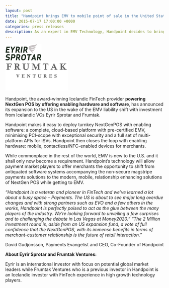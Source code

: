 ```yaml
---
layout: post
title: "Handpoint brings EMV to mobile point of sale in the United States with new Investments"
date: 2015-07-17 17:00:00 +0000
categories: press releases
description: As an expert in EMV Technology, Handpoint decides to bring its end-to-end payment solution to the United States to help merchants transition from traditional magnetic stripe to EMV
---
```


<div class="ui two column grid">
 <div class="column">
	<img class="ui tiny centered image" src="/images/logos/eyrir-sprotar.png" alt="eyrir sprotar investment firm logo">
 </div>
 <div class="column">
	<img class="ui small centered image" src="/images/logos/frumtak-ventures.png" alt="frumtak ventures investment firm logo">
 </div>
</div>

Handpoint, the award-winning Icelandic FinTech provider **powering NextGen POS by offering enabling hardware and software**, has announced its expansion to the US in the wake of the EMV liability shift with investment from Icelandic VCs Eyrir Sprotar and Frumtak.

Handpoint makes it easy to deploy turnkey NextGenPOS with enabling software: a complete, cloud-based platform with pre-certified EMV, minimising PCI-scope with exceptional security and a full set of multi-platform APIs for ISVs. Handpoint then closes the loop with enabling hardware: mobile, contactless/NFC-enabled devices for merchants.

While commonplace in the rest of the world, EMV is new to the U.S. and it shall only now become a requirement. Handpoint’s technology will allow payment market players to offer merchants the opportunity to shift from antiquated software systems accompanying the non-secure magstripe payments solutions to the modern, mobile, relationship enhancing solutions of NextGen POS while getting to EMV.

*“Handpoint is a veteran and pioneer in FinTech and we’ve learned a lot about a busy space – Payments. The US is about to see major long overdue changes  and with strong partners such as EVO and a few others in the works, Handpoint is perfectly poised to act as the glue between the many players of the industry. We’re looking forward to unveiling a few surprises and to challenging the debate in Las Vegas at Money2020.”
“The 2 Million investment round is, aside from an US expansion fund, a vote of full confidence that the NextGenPOS, with its immense benefits in terms of merchant-customer relationship is the future of retail interaction.”*

David Gudjonsson, Payments Evangelist and CEO, Co-Founder of Handpoint

**About Eyrir Sprotar and Frumtak Ventures:**

Eyrir is an international investor with focus on potential global market leaders while Frumtak Ventures who is a previous investor in Handpoint is an Icelandic investor with FinTech experience in high growth technology players.

